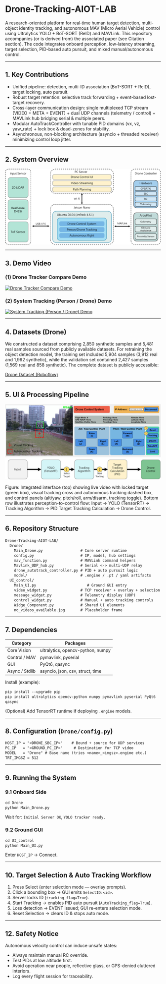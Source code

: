 # Drone-Tracking-AIOT-LAB

A research-oriented platform for real‑time human target detection, multi-object identity tracking, and autonomous MAV (Micro Aerial Vehicle) control using Ultralytics YOLO + BoT‑SORT (ReID) and MAVLink. This repository accompanies (or is derived from) the associated paper (see Citation section). The code integrates onboard perception, low-latency streaming, target selection, PID-based auto pursuit, and mixed manual/autonomous control.

---
## 1. Key Contributions
- Unified pipeline: detection, multi-ID association (BoT-SORT + ReID), target locking, auto pursuit.
- Robust target retention: selective track forwarding + event-based lost-target recovery.
- Cross-layer communication design: single multiplexed TCP stream (VIDEO + META + EVENT) + dual UDP channels (telemetry / control) + MAVLink hub bridging serial & multiple peers.
- Modular AutoTrackController with tunable PID domains (vx, vz, yaw_rate) + lock box & dead-zones for stability.
- Asynchronous, non-blocking architecture (asyncio + threaded receiver) minimizing control loop jitter.

---
## 2. System Overview
![System Architecture](image/system_architecture.png)

---
## 3. Demo Video

### (1) Drone Tracker Compare Demo
[![Drone Tracker Compare Demo](https://img.youtube.com/vi/JU0Ht4I6_2k/hqdefault.jpg)](https://youtu.be/JU0Ht4I6_2k "Drone Tracker Compare Demo")

### (2) System Tracking (Person / Drone) Demo
[![System Tracking (Person / Drone) Demo](https://img.youtube.com/vi/TBSe7B-PBjM/hqdefault.jpg)](https://youtu.be/TBSe7B-PBjM "System Tracking (Person / Drone) Demo")

---
## 4. Datasets (Drone)

We constructed a dataset comprising 2,850 synthetic samples and 5,481 real samples sourced from publicly available datasets. For retraining the object detection model, the training set included 5,904 samples (3,912 real and 1,992 synthetic), while the validation set contained 2,427 samples (1,569 real and 858 synthetic). The complete dataset is publicly accessible:

[Drone Dataset (Roboflow)](https://universe.roboflow.com/aiotlab-lnkrh/mix_v005-z2ksj/dataset/2)


---
## 5. UI & Processing Pipeline
![UI & Processing Pipeline](image/auto_tracking_architecture.png)

Figure: Integrated interface (top) showing live video with locked target (green box), visual tracking cross and autonomous tracking dashed box, and control panels (alt/yaw, pitch/roll, arm/disarm, tracking toggle). Bottom row illustrates perception-to-control flow: Input → YOLO (TensorRT) → Tracking Algorithm → PID Target Tracking Calculation → Drone Control.


---
## 6. Repository Structure
```
Drone-Tracking-AIOT-LAB/
  Drone/
    Main_Drone.py                 # Core server runtime
    config.py                     # IP, model, hub settings
    mav_function.py               # MAVLink command helpers
    Mavlink_UDP_hub.py            # Serial <-> multi-UDP relay
    drone_autotrack_controller.py # PID + auto pursuit logic
    model/                        # .engine / .pt / yaml artifacts
  UI_control/
    Main_UI.py                       # Ground GUI entry
    video_widget.py               # TCP receiver + overlay + selection
    message_widget.py             # Telemetry display (UDP)
    control_widget.py             # Manual + auto tracking controls
    Widge_Component.py            # Shared UI elements
    no_videos_available.jpg       # Placeholder frame
```

---
## 7. Dependencies
| Category | Packages |
|----------|----------|
| Core Vision | ultralytics, opencv-python, numpy |
| Control / MAV | pymavlink, pyserial |
| GUI | PyQt6, qasync |
| Async / Stdlib | asyncio, json, csv, struct, time |

Install (example):
```
pip install --upgrade pip
pip install ultralytics opencv-python numpy pymavlink pyserial PyQt6 qasync
```
(Optional) Add TensorRT runtime if deploying `.engine` models.

---
## 8. Configuration (`Drone/config.py`)
```
HOST_IP = "<DRONE_SBC_IP>"    # Bound + source for UDP services
PC_IP   = "<GROUND_PC_IP>"     # Destination for TCP video
MODEL   = "Drone" # Base name (tries <name>_<imgsz>.engine etc.)
TRT_IMGSZ = 512
```

---
## 9. Running the System
### 9.1 Onboard Side
```
cd Drone
python Main_Drone.py
```
Wait for: `Initial Server OK`, `YOLO tracker ready.`

### 9.2 Ground GUI
```
cd UI_control
python Main_UI.py
```
Enter `HOST_IP` → Connect.

---
## 10. Target Selection & Auto Tracking Workflow
1. Press Select (enter selection mode — overlay prompts).
2. Click a bounding box → GUI emits `SelectID:<id>`.
3. Server locks ID (`tracking_flag=True`).
4. Start Tracking → enables PID auto pursuit (`AutoTracking_flag=True`).
5. Loss detection → EVENT issued; GUI re-enters selection mode.
6. Reset Selection → clears ID & stops auto mode.

---
## 12. Safety Notice
Autonomous velocity control can induce unsafe states:
- Always maintain manual RC override.
- Test PIDs at low altitude first.
- Avoid operation near people, reflective glass, or GPS-denied cluttered interiors.
- Log every flight session for traceability.
